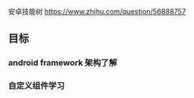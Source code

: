 
安卓技能树  https://www.zhihu.com/question/56888757 




## 目标
### android framework 架构了解


### 自定义组件学习
